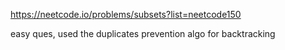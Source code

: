 https://neetcode.io/problems/subsets?list=neetcode150

easy ques, used the duplicates prevention algo for backtracking
